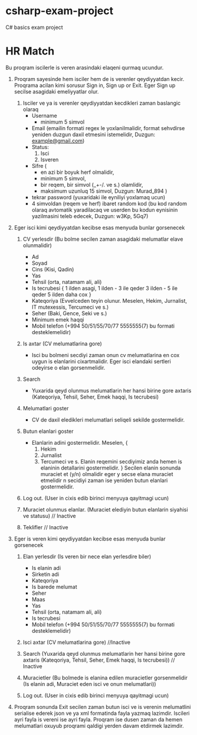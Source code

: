 # csharp-exam-project
C# basics exam project

# HR Match

Bu proqram iscilerle is veren arasindaki elaqeni qurmaq ucundur.

1.  Proqram sayesinde hem isciler hem de is verenler qeydiyyatdan kecir. Proqrama acilan kimi sorusur Sign in, Sign up or Exit. Eger Sign up secilse asagidaki emeliyyatlar olur. 
		
	1. Isciler ve ya is verenler qeydiyyatdan kecdikleri zaman baslangic olaraq 
		* Username
			* minimum 5 simvol
		* Email (emailin formati regex le yoxlanilmalidir, format sehvdirse yeniden duzgun daxil etmesini istemelidir, Duzgun: example@gmail.com)
		* Status:
			1. Isci
			2. Isveren
		* Sifre 
		(
		    * en azi bir boyuk herf olmalidir,
			* minimum 5 simvol,
			* bir reqem, bir simvol (_+-/. ve s.) olamlidir, 
			* maksimum uzunluq 15 simvol, Duzgun: Murad_894
        )
		* tekrar password (yuxaridaki ile eyniliyi yoxlamaq ucun)
		* 4 simvoldan (reqem ve herf) ibaret random kod (bu kod random olaraq avtomatik yaradilacaq ve userden bu kodun eynisinin yazilmasini teleb edecek, Duzgun: w3Kp, 5Gq7)

2.  Eger isci kimi qeydiyyatdan kecibse esas menyuda bunlar gorsenecek

	1. CV yerlesdir (Bu bolme secilen zaman asagidaki melumatlar elave olunmalidir)
		* Ad
		* Soyad
		* Cins (Kisi, Qadin)
		* Yas 
		* Tehsil (orta, natamam ali, ali)
		* Is tecrubesi 
		{
		     1 ilden asagi,
		     1 ilden - 3 ile qeder
		     3 ilden - 5 ile qeder
		     5 ilden daha cox
		}
		* Kateqoriya (Evvelceden teyin olunur. Meselen, Hekim, Jurnalist, IT mutexessis, Tercumeci ve s.)
		* Seher (Baki, Gence, Seki ve s.)
		* Minimum emek haqqi 
		* Mobil telefon (+994 50/51/55/70/77 5555555(7) bu formati desteklemelidir)

	2. Is axtar (CV melumatlarina gore)
		* Isci bu bolmeni secdiyi zaman onun cv melumatlarina en cox uygun is elanlarini cixartmalidir. Eger isci elandaki sertleri odeyirse o elan gorsenmelidir. 
		
	3. Search 
		* Yuxarida qeyd olunmus melumatlarin her hansi birine gore axtaris (Kateqoriya, Tehsil, Seher, Emek haqqi, Is tecrubesi)

	4. Melumatlari goster
		* CV de daxil eledikleri melumatlari seliqeli sekilde gostermelidir. 

	5. Butun elanlari goster 
		* Elanlarin adini gostermelidir. Meselen,
		{
		     1. Hekim
		     2. Jurnalist 
		     3. Tercumeci 
		     ve s.
		     Elanin reqemini secdiyimiz anda hemen is elaninin detallarini gostermelidir. 
		} 
	   	Secilen elanin sonunda muraciet et (y/n) olmalidir eger y secse elana muraciet etmelidir n secidiyi zaman ise yeniden butun elanlari gostermelidir.

	6. Log out. (User in cixis edib birinci menyuya qayitmagi ucun)

	7. Muraciet olunmus elanlar. (Muraciet elediyin butun elanlarin siyahisi ve statusu) // Inactive

	8. Teklifler // Inactive

3.  Eger is veren kimi qeydiyyatdan kecibse esas menyuda bunlar gorsenecek
	1. Elan yerlesdir (Is veren bir nece elan yerlesdire biler)
		* Is elanin adi
		* Sirketin adi
		* Kateqoriya
		* Is barede melumat
		* Seher
		* Maas 
		* Yas
		* Tehsil (orta, natamam ali, ali)
		* Is tecrubesi 
		* Mobil telefon (+994 50/51/55/70/77 5555555(7) bu formati desteklemelidir)
		
	2. Isci axtar (CV melumatlarina gore) //Inactive
		
	3. Search (Yuxarida qeyd olunmus melumatlarin her hansi birine gore axtaris (Kateqoriya, Tehsil, Seher, Emek haqqi, Is tecrubesi)) // Inactive

	4. Muracietler (Bu bolmede is elanina edilen muracietler gorsenmelidir (Is elanin adi, Muraciet eden isci ve onun melumatlari))
	
	5. Log out. (User in cixis edib birinci menyuya qayitmagi ucun)

4. Proqram sonunda Exit secilen zaman butun isci ve is verenin melumatlini serialise ederek json ve ya xml formatinda fayla yazmaq lazimdir. Iscileri ayri fayla is vereni ise ayri fayla. Proqram ise dusen zaman da hemen melumatlari oxuyub proqrami qaldigi yerden davam etdirmek lazimdir.
